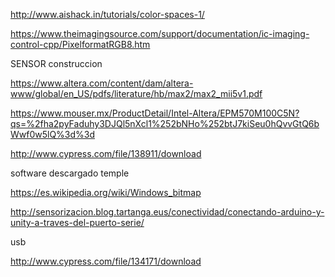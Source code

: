 http://www.aishack.in/tutorials/color-spaces-1/


https://www.theimagingsource.com/support/documentation/ic-imaging-control-cpp/PixelformatRGB8.htm

SENSOR construccion

https://www.altera.com/content/dam/altera-www/global/en_US/pdfs/literature/hb/max2/max2_mii5v1.pdf


https://www.mouser.mx/ProductDetail/Intel-Altera/EPM570M100C5N?qs=%2fha2pyFaduhy3DJQl5nXcl1%252bNHo%252btJ7kiSeu0hQvvGtQ6bWwf0w5lQ%3d%3d


http://www.cypress.com/file/138911/download

software descargado temple

https://es.wikipedia.org/wiki/Windows_bitmap


http://sensorizacion.blog.tartanga.eus/conectividad/conectando-arduino-y-unity-a-traves-del-puerto-serie/

usb

http://www.cypress.com/file/134171/download


